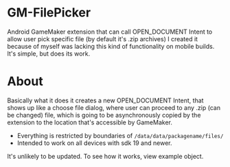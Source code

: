 # GM-FilePicker
 Android GameMaker extension that can call OPEN_DOCUMENT Intent to allow user pick specific file (by default it's .zip archives)
I created it because of myself was lacking this kind of functionality on mobile builds. It's simple, but does its work.

# About
 Basically what it does it creates a new OPEN_DOCUMENT Intent, that shows up like a choose file dialog, where user can proceed to any .zip (can be changed) file, which is going to be asynchronously copied by the extension to the location that's accessible by GameMaker.
 * Everything is restricted by boundaries of `/data/data/packagename/files/` 
 * Intended to work on all devices with sdk 19 and newer.

It's unlikely to be updated. To see how it works, view example object.
